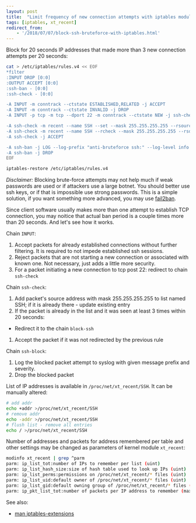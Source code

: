 ```yaml
---
layout: post
title:  "Limit frequency of new connection attempts with iptables module recent"
tags: [iptables, xt_recent]
redirect_from:
    - '/2018/07/07/block-ssh-bruteforce-with-iptables.html'
---
```

Block for 20 seconds IP addresses that made more than 3 new connection attempts per 20 seconds:

```bash
cat > /etc/iptables/rules.v4 << EOF
*filter
:INPUT DROP [0:0]
:OUTPUT ACCEPT [0:0]
:ssh-ban - [0:0]
:ssh-check - [0:0]

-A INPUT -m conntrack --ctstate ESTABLISHED,RELATED -j ACCEPT
-A INPUT -m conntrack --ctstate INVALID -j DROP
-A INPUT -p tcp -m tcp --dport 22 -m conntrack --ctstate NEW -j ssh-check

-A ssh-check -m recent --name SSH --set --mask 255.255.255.255 --rsource
-A ssh-check -m recent --name SSH --rcheck --mask 255.255.255.255 --rsource --seconds 20 --hitcount 3 -j ssh-ban
-A ssh-check -j ACCEPT

-A ssh-ban -j LOG --log-prefix "anti-bruteforce ssh:" --log-level info
-A ssh-ban -j DROP
EOF

iptables-restore /etc/iptables/rules.v4
```

*Disclaimer:* Blocking brute-force attempts may not help much if weak passwords are used or if attackers use a large botnet. You should better use ssh keys, or if that is impossible use strong passwords. This is a simple solution, if you want something more advanced, you may use [fail2ban](https://www.fail2ban.org/).

Since client software usually makes more than one attempt to establish TCP connection, you may noitice that actual ban period is a couple times more than 20 seconds. And let's see how it works.

Chain `INPUT`:

1. Accept packets for already established connections without further filtering. It is required to not impede established ssh sessions.
1. Reject packets that are not starting a new connection or associated with known one. Not necessary, just adds a little more security.
1. For a packet initiating a new connection to tcp post 22: redirect to chain `ssh-check`

Chain `ssh-check`:

1. Add packet's source address with mask 255.255.255.255 to list named SSH; if it is already there - update existing entry
1. If the packet is already in the list and it was seen at least 3 times within 20 seconds:
  * Redirect it to the chain `block-ssh`
1. Accept the packet if it was not redirected by the previous rule

Chain `ssh-block`:
1. Log the blocked packet attempt to syslog with given message prefix and severity.
1. Drop the blocked packet

List of IP addresses is available in `/proc/net/xt_recent/SSH`. It can be manually altered:

```bash
# add addr
echo +addr >/proc/net/xt_recent/SSH
# remove addr
echo -addr >/proc/net/xt_recent/SSH
# flush list - remove all entries
echo / >/proc/net/xt_recent/SSH
```

Number of addresses and packets for address remembered per table and other settings may be changed as parameters of kernel module `xt_recent`:

```bash
modinfo xt_recent | grep ^parm
parm: ip_list_tot:number of IPs to remember per list (uint)
parm: ip_list_hash_size:size of hash table used to look up IPs (uint)
parm: ip_list_perms:permissions on /proc/net/xt_recent/* files (uint)
parm: ip_list_uid:default owner of /proc/net/xt_recent/* files (uint)
parm: ip_list_gid:default owning group of /proc/net/xt_recent/* files (uint)
parm: ip_pkt_list_tot:number of packets per IP address to remember (max. 255) (uint)
```

See also:

* [man iptables-extensions](http://manpages.ubuntu.com/manpages/bionic/man8/iptables.8.html)
